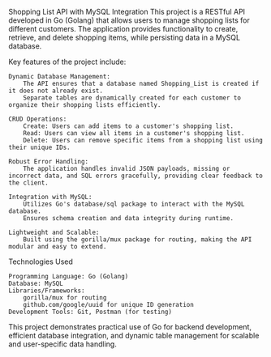 Shopping List API with MySQL Integration
This project is a RESTful API developed in Go (Golang) that allows users to manage shopping lists for different customers. The application provides functionality to 
create, retrieve, and delete shopping items, while persisting data in a MySQL database.

Key features of the project include:

    Dynamic Database Management:
        The API ensures that a database named Shopping_List is created if it does not already exist.
        Separate tables are dynamically created for each customer to organize their shopping lists efficiently.

    CRUD Operations:
        Create: Users can add items to a customer's shopping list.
        Read: Users can view all items in a customer's shopping list.
        Delete: Users can remove specific items from a shopping list using their unique IDs.

    Robust Error Handling:
        The application handles invalid JSON payloads, missing or incorrect data, and SQL errors gracefully, providing clear feedback to the client.

    Integration with MySQL:
        Utilizes Go's database/sql package to interact with the MySQL database.
        Ensures schema creation and data integrity during runtime.

    Lightweight and Scalable:
        Built using the gorilla/mux package for routing, making the API modular and easy to extend.

Technologies Used

    Programming Language: Go (Golang)
    Database: MySQL
    Libraries/Frameworks:
        gorilla/mux for routing
        github.com/google/uuid for unique ID generation
    Development Tools: Git, Postman (for testing)

This project demonstrates practical use of Go for backend development, efficient database integration, and dynamic table management for scalable and user-specific data handling.
